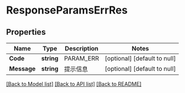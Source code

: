 # ResponseParamsErrRes

## Properties
Name | Type | Description | Notes
------------ | ------------- | ------------- | -------------
**Code** | **string** | PARAM_ERR | [optional] [default to null]
**Message** | **string** | 提示信息 | [optional] [default to null]

[[Back to Model list]](../README.md#documentation-for-models) [[Back to API list]](../README.md#documentation-for-api-endpoints) [[Back to README]](../README.md)


